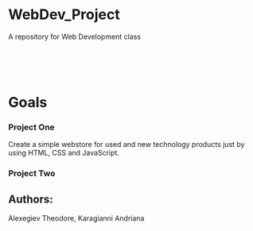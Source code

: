 WebDev_Project
==============
A repository for Web Development class
<br>
<br>
<br>
<br>
<br>

Goals
=====

### Project One
Create a simple webstore for used and new technology products just by using HTML, CSS and JavaScript.

### Project Two

Authors:
--------
Alexegiev Theodore, Karagianni Andriana